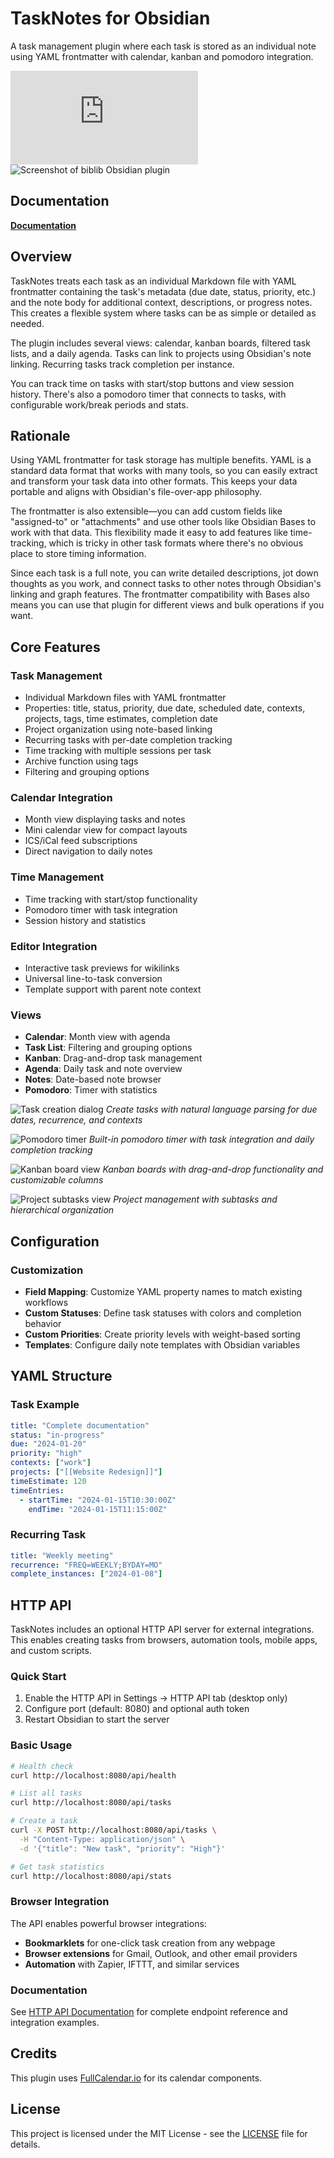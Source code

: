 # TaskNotes for Obsidian

A task management plugin where each task is stored as an individual note using YAML frontmatter with calendar, kanban and pomodoro integration.

![Downloads](https://img.shields.io/github/downloads/callumalpass/tasknotes/main.js)
![Screenshot of biblib Obsidian plugin](https://github.com/callumalpass/tasknotes/blob/main/media/175266750_comp.gif)

## Documentation

**[Documentation](https://callumalpass.github.io/tasknotes/)**

## Overview

TaskNotes treats each task as an individual Markdown file with YAML frontmatter containing the task's metadata (due date, status, priority, etc.) and the note body for additional context, descriptions, or progress notes. This creates a flexible system where tasks can be as simple or detailed as needed.

The plugin includes several views: calendar, kanban boards, filtered task lists, and a daily agenda. Tasks can link to projects using Obsidian's note linking. Recurring tasks track completion per instance.

You can track time on tasks with start/stop buttons and view session history. There's also a pomodoro timer that connects to tasks, with configurable work/break periods and stats.

## Rationale

Using YAML frontmatter for task storage has multiple benefits. YAML is a standard data format that works with many tools, so you can easily extract and transform your task data into other formats. This keeps your data portable and aligns with Obsidian's file-over-app philosophy.

The frontmatter is also extensible—you can add custom fields like "assigned-to" or "attachments" and use other tools like Obsidian Bases to work with that data. This flexibility made it easy to add features like time-tracking, which is tricky in other task formats where there's no obvious place to store timing information.

Since each task is a full note, you can write detailed descriptions, jot down thoughts as you work, and connect tasks to other notes through Obsidian's linking and graph features. The frontmatter compatibility with Bases also means you can use that plugin for different views and bulk operations if you want.

## Core Features

### Task Management
- Individual Markdown files with YAML frontmatter
- Properties: title, status, priority, due date, scheduled date, contexts, projects, tags, time estimates, completion date
- Project organization using note-based linking
- Recurring tasks with per-date completion tracking
- Time tracking with multiple sessions per task
- Archive function using tags 
- Filtering and grouping options

### Calendar Integration
- Month view displaying tasks and notes
- Mini calendar view for compact layouts
- ICS/iCal feed subscriptions
- Direct navigation to daily notes

### Time Management
- Time tracking with start/stop functionality
- Pomodoro timer with task integration
- Session history and statistics

### Editor Integration
- Interactive task previews for wikilinks
- Universal line-to-task conversion
- Template support with parent note context

### Views
- **Calendar**: Month view with agenda
- **Task List**: Filtering and grouping options
- **Kanban**: Drag-and-drop task management
- **Agenda**: Daily task and note overview
- **Notes**: Date-based note browser
- **Pomodoro**: Timer with statistics

![Task creation dialog](media/2025-07-15_21-11-10.png)
*Create tasks with natural language parsing for due dates, recurrence, and contexts*

![Pomodoro timer](media/2025-07-15_21-12-23.png)
*Built-in pomodoro timer with task integration and daily completion tracking*

![Kanban board view](media/2025-07-15_21-13-26.png)
*Kanban boards with drag-and-drop functionality and customizable columns*

![Project subtasks view](media/2025-07-15_21-14-06.png)
*Project management with subtasks and hierarchical organization*

## Configuration

### Customization
- **Field Mapping**: Customize YAML property names to match existing workflows
- **Custom Statuses**: Define task statuses with colors and completion behavior
- **Custom Priorities**: Create priority levels with weight-based sorting
- **Templates**: Configure daily note templates with Obsidian variables

## YAML Structure

### Task Example
```yaml
title: "Complete documentation"
status: "in-progress"
due: "2024-01-20"
priority: "high"
contexts: ["work"]
projects: ["[[Website Redesign]]"]
timeEstimate: 120
timeEntries:
  - startTime: "2024-01-15T10:30:00Z"
    endTime: "2024-01-15T11:15:00Z"
```

### Recurring Task
```yaml
title: "Weekly meeting"
recurrence: "FREQ=WEEKLY;BYDAY=MO"
complete_instances: ["2024-01-08"]
```

## HTTP API

TaskNotes includes an optional HTTP API server for external integrations. This enables creating tasks from browsers, automation tools, mobile apps, and custom scripts.

### Quick Start
1. Enable the HTTP API in Settings → HTTP API tab (desktop only)
2. Configure port (default: 8080) and optional auth token  
3. Restart Obsidian to start the server

### Basic Usage
```bash
# Health check
curl http://localhost:8080/api/health

# List all tasks
curl http://localhost:8080/api/tasks

# Create a task
curl -X POST http://localhost:8080/api/tasks \
  -H "Content-Type: application/json" \
  -d '{"title": "New task", "priority": "High"}'

# Get task statistics
curl http://localhost:8080/api/stats
```

### Browser Integration
The API enables powerful browser integrations:
- **Bookmarklets** for one-click task creation from any webpage
- **Browser extensions** for Gmail, Outlook, and other email providers  
- **Automation** with Zapier, IFTTT, and similar services

### Documentation
See [HTTP API Documentation](./docs/HTTP_API.md) for complete endpoint reference and integration examples.

## Credits

This plugin uses [FullCalendar.io](https://fullcalendar.io/) for its calendar components.

## License

This project is licensed under the MIT License - see the [LICENSE](LICENSE) file for details.
